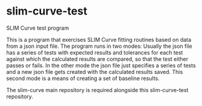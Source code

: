 slim-curve-test
===============

SLIM Curve test program

This is a program that exercises SLIM Curve fitting routines based on data from a json input file.  The program runs in two modes:  Usually the json file has a series of tests with expected results and tolerances for each test against which the calculated results are compared, so that the test either passes or fails.  In the other mode the json file just specifies a series of tests and a new json file gets created with the calculated results saved.  This second mode is a means of creating a set of baseline results.

The slim-curve main repository is required alongside this slim-curve-test repository.
